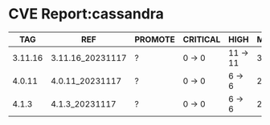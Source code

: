 # CVE Report:cassandra
|   TAG   |       REF        | PROMOTE | CRITICAL |   HIGH   |  MEDIUM  |   LOW    | UNKNOWN |
|---------|------------------|---------|----------|----------|----------|----------|---------|
| 3.11.16 | 3.11.16_20231117 | ?       | 0 -> 0   | 11 -> 11 | 37 -> 37 | 29 -> 24 | 0 -> 0  |
| 4.0.11  | 4.0.11_20231117  | ?       | 0 -> 0   | 6 -> 6   | 21 -> 21 | 33 -> 28 | 0 -> 0  |
| 4.1.3   | 4.1.3_20231117   | ?       | 0 -> 0   | 6 -> 6   | 21 -> 21 | 33 -> 28 | 0 -> 0  |
